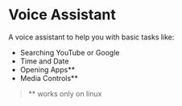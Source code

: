 # Voice Assistant
A voice assistant to help you with basic tasks like:
- Searching YouTube or Google
- Time and Date
- Opening Apps**
- Media Controls**

> ** works only on linux
